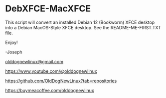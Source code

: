 # DebXFCE-MacXFCE
This script will convert an installed Debian 12 (Bookworm) XFCE desktop into a Debian MacOS-Style XFCE desktop.
See the README-ME-FIRST.TXT file.

Enjoy! 

-Joseph

olddognewlinux@gmail.com

https://www.youtube.com/@olddognewlinux

https://github.com/OldDogNewLinux?tab=repositories

https://buymeacoffee.com/olddognewlinux
